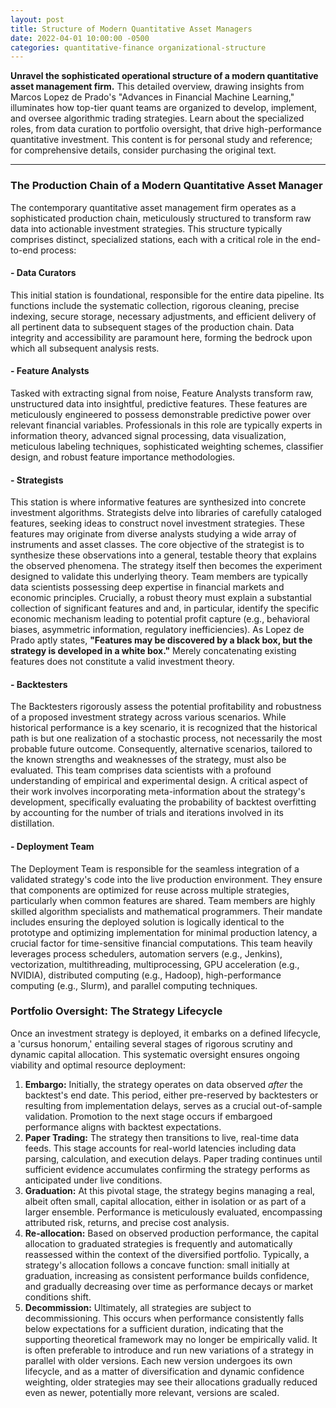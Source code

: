 ```yaml
---
layout: post
title: Structure of Modern Quantitative Asset Managers
date: 2022-04-01 10:00:00 -0500
categories: quantitative-finance organizational-structure
---
```


**Unravel the sophisticated operational structure of a modern quantitative asset management firm.** This detailed overview, drawing insights from Marcos Lopez de Prado's "Advances in Financial Machine Learning," illuminates how top-tier quant teams are organized to develop, implement, and oversee algorithmic trading strategies. Learn about the specialized roles, from data curation to portfolio oversight, that drive high-performance quantitative investment. This content is for personal study and reference; for comprehensive details, consider purchasing the original text.

---

### The Production Chain of a Modern Quantitative Asset Manager

The contemporary quantitative asset management firm operates as a sophisticated production chain, meticulously structured to transform raw data into actionable investment strategies. This structure typically comprises distinct, specialized stations, each with a critical role in the end-to-end process:

#### - Data Curators
This initial station is foundational, responsible for the entire data pipeline. Its functions include the systematic collection, rigorous cleaning, precise indexing, secure storage, necessary adjustments, and efficient delivery of all pertinent data to subsequent stages of the production chain. Data integrity and accessibility are paramount here, forming the bedrock upon which all subsequent analysis rests.

#### - Feature Analysts
Tasked with extracting signal from noise, Feature Analysts transform raw, unstructured data into insightful, predictive features. These features are meticulously engineered to possess demonstrable predictive power over relevant financial variables. Professionals in this role are typically experts in information theory, advanced signal processing, data visualization, meticulous labeling techniques, sophisticated weighting schemes, classifier design, and robust feature importance methodologies.

#### - Strategists
This station is where informative features are synthesized into concrete investment algorithms. Strategists delve into libraries of carefully cataloged features, seeking ideas to construct novel investment strategies. These features may originate from diverse analysts studying a wide array of instruments and asset classes. The core objective of the strategist is to synthesize these observations into a general, testable theory that explains the observed phenomena. The strategy itself then becomes the experiment designed to validate this underlying theory. Team members are typically data scientists possessing deep expertise in financial markets and economic principles. Crucially, a robust theory must explain a substantial collection of significant features and and, in particular, identify the specific economic mechanism leading to potential profit capture (e.g., behavioral biases, asymmetric information, regulatory inefficiencies). As Lopez de Prado aptly states, **"Features may be discovered by a black box, but the strategy is developed in a white box."** Merely concatenating existing features does not constitute a valid investment theory.

#### - Backtesters
The Backtesters rigorously assess the potential profitability and robustness of a proposed investment strategy across various scenarios. While historical performance is a key scenario, it is recognized that the historical path is but one realization of a stochastic process, not necessarily the most probable future outcome. Consequently, alternative scenarios, tailored to the known strengths and weaknesses of the strategy, must also be evaluated. This team comprises data scientists with a profound understanding of empirical and experimental design. A critical aspect of their work involves incorporating meta-information about the strategy's development, specifically evaluating the probability of backtest overfitting by accounting for the number of trials and iterations involved in its distillation.

#### - Deployment Team
The Deployment Team is responsible for the seamless integration of a validated strategy's code into the live production environment. They ensure that components are optimized for reuse across multiple strategies, particularly when common features are shared. Team members are highly skilled algorithm specialists and mathematical programmers. Their mandate includes ensuring the deployed solution is logically identical to the prototype and optimizing implementation for minimal production latency, a crucial factor for time-sensitive financial computations. This team heavily leverages process schedulers, automation servers (e.g., Jenkins), vectorization, multithreading, multiprocessing, GPU acceleration (e.g., NVIDIA), distributed computing (e.g., Hadoop), high-performance computing (e.g., Slurm), and parallel computing techniques.

### Portfolio Oversight: The Strategy Lifecycle

Once an investment strategy is deployed, it embarks on a defined lifecycle, a 'cursus honorum,' entailing several stages of rigorous scrutiny and dynamic capital allocation. This systematic oversight ensures ongoing viability and optimal resource deployment:

1.  **Embargo:** Initially, the strategy operates on data observed *after* the backtest's end date. This period, either pre-reserved by backtesters or resulting from implementation delays, serves as a crucial out-of-sample validation. Promotion to the next stage occurs if embargoed performance aligns with backtest expectations.
2.  **Paper Trading:** The strategy then transitions to live, real-time data feeds. This stage accounts for real-world latencies including data parsing, calculation, and execution delays. Paper trading continues until sufficient evidence accumulates confirming the strategy performs as anticipated under live conditions.
3.  **Graduation:** At this pivotal stage, the strategy begins managing a real, albeit often small, capital allocation, either in isolation or as part of a larger ensemble. Performance is meticulously evaluated, encompassing attributed risk, returns, and precise cost analysis.
4.  **Re-allocation:** Based on observed production performance, the capital allocation to graduated strategies is frequently and automatically reassessed within the context of the diversified portfolio. Typically, a strategy's allocation follows a concave function: small initially at graduation, increasing as consistent performance builds confidence, and gradually decreasing over time as performance decays or market conditions shift.
5.  **Decommission:** Ultimately, all strategies are subject to decommissioning. This occurs when performance consistently falls below expectations for a sufficient duration, indicating that the supporting theoretical framework may no longer be empirically valid. It is often preferable to introduce and run new variations of a strategy in parallel with older versions. Each new version undergoes its own lifecycle, and as a matter of diversification and dynamic confidence weighting, older strategies may see their allocations gradually reduced even as newer, potentially more relevant, versions are scaled.

